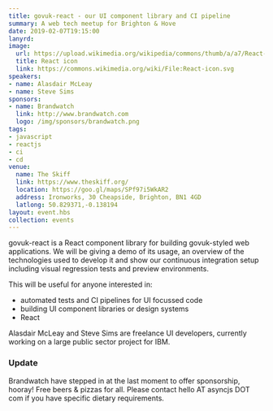 ```yaml
---
title: govuk-react - our UI component library and CI pipeline
summary: A web tech meetup for Brighton & Hove
date: 2019-02-07T19:15:00
lanyrd: 
image:
  url: https://upload.wikimedia.org/wikipedia/commons/thumb/a/a7/React-icon.svg/512px-React-icon.svg.png
  title: React icon
  link: https://commons.wikimedia.org/wiki/File:React-icon.svg
speakers:
- name: Alasdair McLeay
- name: Steve Sims
sponsors:
- name: Brandwatch
  link: http://www.brandwatch.com
  logo: /img/sponsors/brandwatch.png
tags:
- javascript
- reactjs
- ci
- cd
venue:
  name: The Skiff
  link: https://www.theskiff.org/
  location: https://goo.gl/maps/SPf97i5WkAR2
  address: Ironworks, 30 Cheapside, Brighton, BN1 4GD
  latlong: 50.829371,-0.138194
layout: event.hbs
collection: events
---
```


govuk-react is a React component library for building govuk-styled web applications. We will be giving a demo of its usage, an overview of the technologies used to develop it and show our continuous integration setup including visual regression tests and preview environments.

This will be useful for anyone interested in:

- automated tests and CI pipelines for UI focussed code
- building UI component libraries or design systems
- React

Alasdair McLeay and Steve Sims are freelance UI developers, currently working on a large public sector project for IBM.

### Update

Brandwatch have stepped in at the last moment to offer sponsorship, hooray! Free beers & pizzas for all. Please contact hello AT asyncjs DOT com if you have specific dietary requirements.
